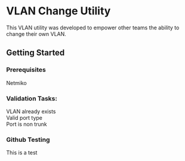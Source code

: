# VLAN Change Utility

This VLAN utility was developed to empower other teams the ability to change their own VLAN.

## Getting Started 

### Prerequisites
Netmiko

### Validation Tasks: 
VLAN already exists  
Valid port type  
Port is non trunk  

### Github Testing
This is a test 
